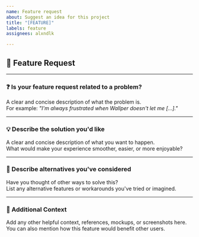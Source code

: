 ```yaml
---
name: Feature request
about: Suggest an idea for this project
title: "[FEATURE]"
labels: feature
assignees: alxndlk

---
```


## 🚀 Feature Request

---

### ❓ Is your feature request related to a problem?
A clear and concise description of what the problem is.  
For example: *"I'm always frustrated when Wallper doesn't let me [...]."*

---

### 💡 Describe the solution you'd like
A clear and concise description of what you want to happen.  
What would make your experience smoother, easier, or more enjoyable?

---

### 🔄 Describe alternatives you've considered
Have you thought of other ways to solve this?  
List any alternative features or workarounds you've tried or imagined.

---

### 🧩 Additional Context
Add any other helpful context, references, mockups, or screenshots here.  
You can also mention how this feature would benefit other users.
